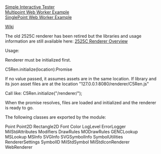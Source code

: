 [Simple Interactive Tester](https://missioncommand.github.io/js-samples/singlePointTester3.html)  
[Multipoint Web Worker Example](https://missioncommand.github.io/js-samples/MPWW.html)  
[SinglePoint Web Worker Example](https://missioncommand.github.io/js-samples/SVGWW.html)  

[Wiki](https://github.com/missioncommand/mil-sym-ts/wiki)

The old 2525C renderer has been retired but the libraries and usage information are still available here:
[2525C Renderer Overview](https://github.com/missioncommand/mil-sym-ts/wiki/2525C-Renderer-Overview)

Usage:

Renderer must be initialized first.

C5Ren.initialize(location):Promise

If no value passed, it assumes assets are in the same location.
If library and its json asset files are at the location "127.0.0.1:8080/renderer/C5Ren.js"

Call like: C5Ren.initialize("/renderer/");

When the promise resolves, files are loaded and initialized and the renderer is ready to go.

The following classes are exported by the module:

Point
Point2D
Rectangle2D
Font
Color
LogLevel
ErrorLogger
MilStdAttributes
Modifiers
DrawRules
MODrawRules
GENCLookup
MSLookup
MSInfo
SVGInfo
SVGSymbolInfo
SymbolUtilities
RendererSettings
SymbolID
MilStdSymbol
MilStdIconRenderer
WebRenderer
